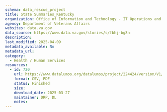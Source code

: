```yaml
---
schema: data_rescue_project 
title: State Summaries_Kentucky
organization: Office of Information and Technology - IT Operations and Services (ITOPS)
agency: Department of Veterans Affairs
websites: data.va.gov
data_source: https://www.data.va.gov/stories/s/fbhj-bg8n
description: 
last_modified: 2025-04-09
metadata_available: No
metadata_url: 
category:
  - Health / Human Services
resources:
  - id: 720
    url: https://www.datalumos.org/datalumos/project/224424/version/V1/view
    format: CSV, PDF
    status: Finished
    size: 
    download_date: 2025-03-27
    maintainer: DRP, DL
    notes: 
---
```

